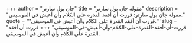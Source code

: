 +++
author = "جان بول سارتر"
title = "مقولة جان بول سارتر"
description = "مقولة جان بول سارتر: قررت أن أفقد القدرة على الكلام وأن أعيش في الموسيقى."
quote = '''قررت أن أفقد القدرة على الكلام وأن أعيش في الموسيقى.'''
slug = "قررت-أن-أفقد-القدرة-على-الكلام-وأن-أعيش-في-الموسيقى"
+++
قررت أن أفقد القدرة على الكلام وأن أعيش في الموسيقى.
